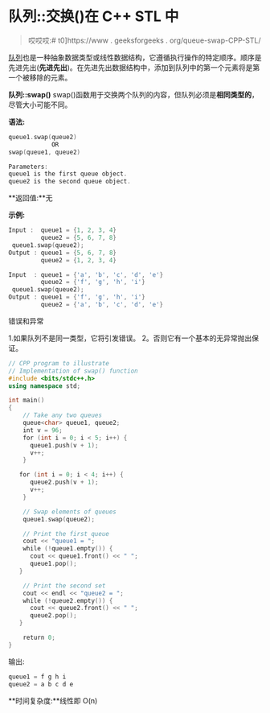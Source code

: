 # 队列::交换()在 C++ STL 中

> 哎哎哎:# t0]https://www . geeksforgeeks . org/queue-swap-CPP-STL/

[队列](https://www.geeksforgeeks.org/queue-set-1introduction-and-array-implementation/)也是一种抽象数据类型或线性数据结构，它遵循执行操作的特定顺序。顺序是先进先出(**先进先出**)。在先进先出数据结构中，添加到队列中的第一个元素将是第一个被移除的元素。

**队列::swap()**
swap()函数用于交换两个队列的内容，但队列必须是**相同类型的**，尽管大小可能不同。

**语法:**

```cpp
queue1.swap(queue2)
            OR
swap(queue1, queue2)

Parameters:
queue1 is the first queue object.
queue2 is the second queue object.

```

**返回值:**无

**示例:**

```cpp
Input :  queue1 = {1, 2, 3, 4}
         queue2 = {5, 6, 7, 8}
 queue1.swap(queue2);
Output : queue1 = {5, 6, 7, 8}
         queue2 = {1, 2, 3, 4}

Input  : queue1 = {'a', 'b', 'c', 'd', 'e'}
         queue2 = {'f', 'g', 'h', 'i'}
 queue1.swap(queue2);
Output : queue1 = {'f', 'g', 'h', 'i'}
         queue2 = {'a', 'b', 'c', 'd', 'e'}

```

错误和异常

1.如果队列不是同一类型，它将引发错误。
2。否则它有一个基本的无异常抛出保证。

```cpp
// CPP program to illustrate
// Implementation of swap() function
#include <bits/stdc++.h>
using namespace std;

int main()
{
    // Take any two queues
    queue<char> queue1, queue2;
    int v = 96;
    for (int i = 0; i < 5; i++) {
      queue1.push(v + 1);
      v++;
    }

   for (int i = 0; i < 4; i++) {
      queue2.push(v + 1);
      v++;
    }

    // Swap elements of queues
    queue1.swap(queue2);

    // Print the first queue
    cout << "queue1 = ";
    while (!queue1.empty()) {
      cout << queue1.front() << " ";
      queue1.pop();
   }

    // Print the second set
    cout << endl << "queue2 = ";
    while (!queue2.empty()) {
      cout << queue2.front() << " ";
      queue2.pop();
   }

    return 0;
}
```

输出:

```cpp
queue1 = f g h i 
queue2 = a b c d e 

```

**时间复杂度:**线性即 O(n)